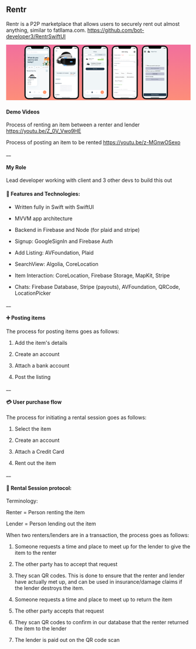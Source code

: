 
## Rentr 
Rentr is a P2P marketplace that allows users to securely rent out almost anything, similar to fatllama.com.
https://github.com/bot-developer3/RentrSwiftUI

![](https://raw.githubusercontent.com/bot-developer3/iOS-Developer-Portfolio/main/banner.png)

#### Demo Videos
Process of renting an item between a renter and lender
https://youtu.be/Z_0V_Vwo9HE 

Process of posting an item to be rented
https://youtu.be/z-MGnwOSexo 

__
#### My Role
Lead developer working with client and 3 other devs to build
this out

#### 🔨 Features and Technologies:
- Written fully in Swift with SwiftUI
- MVVM app architecture
- Backend in Firebase and Node (for plaid and stripe)

- Signup: GoogleSignIn and Firebase Auth
- Add Listing: AVFoundation, Plaid 
- SearchView: Algolia, CoreLocation
- Item Interaction: CoreLocation, Firebase Storage, MapKit, Stripe
- Chats: Firebase Database, Stripe (payouts), AVFoundation, QRCode, LocationPicker




__

#### ➕ Posting items


The process for posting items goes as follows:

1. Add the item's details

2. Create an account

3. Attach a bank account

4. Post the listing

__

#### 💳 User purchase flow


The process for initiating a rental session goes as follows:

1. Select the item

2. Create an account

3. Attach a Credit Card

4. Rent out the item

__

#### 🤝 Rental Session protocol:


Terminology: 

Renter = Person renting the item

Lender = Person lending out the item

When two renters/lenders are in a transaction, the process goes as follows:

1. Someone requests a time and place to meet up for the lender to give the item to the renter

2. The other party has to accept that request

3. They scan QR codes. This is done to ensure that the renter and lender have actually met up, and can be used in insurance/damage claims if the lender destroys the item.

4. Someone requests a time and place to meet up to return the item 

5. The other party accepts that request

6. They scan QR codes to confirm in our database that the renter returned the item to the lender

7. The lender is paid out on the QR code scan


